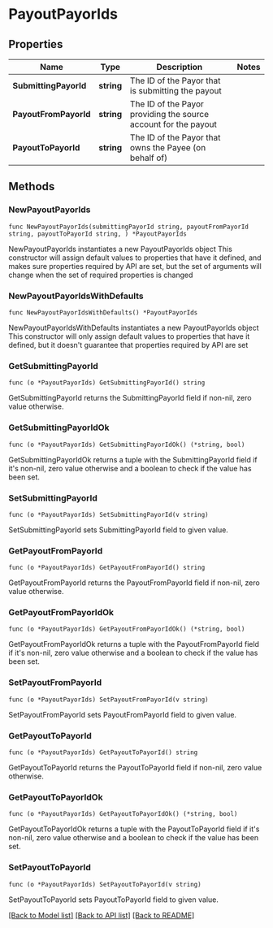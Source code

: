 # PayoutPayorIds

## Properties

Name | Type | Description | Notes
------------ | ------------- | ------------- | -------------
**SubmittingPayorId** | **string** | The ID of the Payor that is submitting the payout | 
**PayoutFromPayorId** | **string** | The ID of the Payor providing the source account for the payout | 
**PayoutToPayorId** | **string** | The ID of the Payor that owns the Payee (on behalf of) | 

## Methods

### NewPayoutPayorIds

`func NewPayoutPayorIds(submittingPayorId string, payoutFromPayorId string, payoutToPayorId string, ) *PayoutPayorIds`

NewPayoutPayorIds instantiates a new PayoutPayorIds object
This constructor will assign default values to properties that have it defined,
and makes sure properties required by API are set, but the set of arguments
will change when the set of required properties is changed

### NewPayoutPayorIdsWithDefaults

`func NewPayoutPayorIdsWithDefaults() *PayoutPayorIds`

NewPayoutPayorIdsWithDefaults instantiates a new PayoutPayorIds object
This constructor will only assign default values to properties that have it defined,
but it doesn't guarantee that properties required by API are set

### GetSubmittingPayorId

`func (o *PayoutPayorIds) GetSubmittingPayorId() string`

GetSubmittingPayorId returns the SubmittingPayorId field if non-nil, zero value otherwise.

### GetSubmittingPayorIdOk

`func (o *PayoutPayorIds) GetSubmittingPayorIdOk() (*string, bool)`

GetSubmittingPayorIdOk returns a tuple with the SubmittingPayorId field if it's non-nil, zero value otherwise
and a boolean to check if the value has been set.

### SetSubmittingPayorId

`func (o *PayoutPayorIds) SetSubmittingPayorId(v string)`

SetSubmittingPayorId sets SubmittingPayorId field to given value.


### GetPayoutFromPayorId

`func (o *PayoutPayorIds) GetPayoutFromPayorId() string`

GetPayoutFromPayorId returns the PayoutFromPayorId field if non-nil, zero value otherwise.

### GetPayoutFromPayorIdOk

`func (o *PayoutPayorIds) GetPayoutFromPayorIdOk() (*string, bool)`

GetPayoutFromPayorIdOk returns a tuple with the PayoutFromPayorId field if it's non-nil, zero value otherwise
and a boolean to check if the value has been set.

### SetPayoutFromPayorId

`func (o *PayoutPayorIds) SetPayoutFromPayorId(v string)`

SetPayoutFromPayorId sets PayoutFromPayorId field to given value.


### GetPayoutToPayorId

`func (o *PayoutPayorIds) GetPayoutToPayorId() string`

GetPayoutToPayorId returns the PayoutToPayorId field if non-nil, zero value otherwise.

### GetPayoutToPayorIdOk

`func (o *PayoutPayorIds) GetPayoutToPayorIdOk() (*string, bool)`

GetPayoutToPayorIdOk returns a tuple with the PayoutToPayorId field if it's non-nil, zero value otherwise
and a boolean to check if the value has been set.

### SetPayoutToPayorId

`func (o *PayoutPayorIds) SetPayoutToPayorId(v string)`

SetPayoutToPayorId sets PayoutToPayorId field to given value.



[[Back to Model list]](../README.md#documentation-for-models) [[Back to API list]](../README.md#documentation-for-api-endpoints) [[Back to README]](../README.md)


